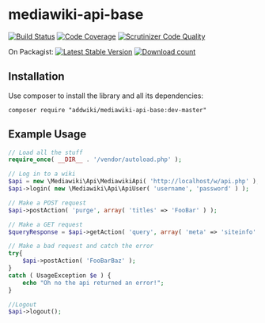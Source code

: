 mediawiki-api-base
==================
[![Build Status](https://travis-ci.org/addwiki/mediawiki-api-base.svg?branch=master)](https://travis-ci.org/addwiki/mediawiki-api-base)
[![Code Coverage](https://scrutinizer-ci.com/g/addwiki/mediawiki-api-base/badges/coverage.png?b=master)](https://scrutinizer-ci.com/g/addwiki/mediawiki-api-base/?branch=master)
[![Scrutinizer Code Quality](https://scrutinizer-ci.com/g/addwiki/mediawiki-api-base/badges/quality-score.png?b=master)](https://scrutinizer-ci.com/g/addwiki/mediawiki-api-base/?branch=master)

On Packagist:
[![Latest Stable Version](https://poser.pugx.org/addwiki/mediawiki-api-base/version.png)](https://packagist.org/packages/addwiki/mediawiki-api-base)
[![Download count](https://poser.pugx.org/addwiki/mediawiki-api-base/d/total.png)](https://packagist.org/packages/addwiki/mediawiki-api-base)

## Installation

Use composer to install the library and all its dependencies:

	composer require "addwiki/mediawiki-api-base:dev-master"

## Example Usage

```php
// Load all the stuff
require_once( __DIR__ . '/vendor/autoload.php' );

// Log in to a wiki
$api = new \Mediawiki\Api\MediawikiApi( 'http://localhost/w/api.php' );
$api->login( new \Mediawiki\Api\ApiUser( 'username', 'password' ) );

// Make a POST request
$api->postAction( 'purge', array( 'titles' => 'FooBar' ) );

// Make a GET request
$queryResponse = $api->getAction( 'query', array( 'meta' => 'siteinfo' ) );

// Make a bad request and catch the error
try{
	$api->postAction( 'FooBarBaz' );
}
catch ( UsageException $e ) {
	echo "Oh no the api returned an error!";
}

//Logout
$api->logout();
```
